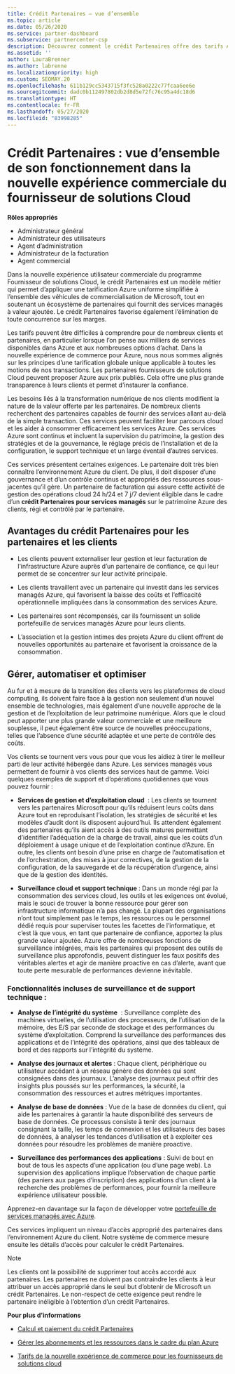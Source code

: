 ```yaml
---
title: Crédit Partenaires – vue d’ensemble
ms.topic: article
ms.date: 05/26/2020
ms.service: partner-dashboard
ms.subservice: partnercenter-csp
description: Découvrez comment le crédit Partenaires offre des tarifs Azure uniformes simplifiés, fournit des services managés à valeur ajoutée et permet d’éliminer la concurrence sur les marges.
ms.assetid: ''
author: LauraBrenner
ms.author: labrenne
ms.localizationpriority: high
ms.custom: SEOMAY.20
ms.openlocfilehash: 611b129cc5343715f3fc528a0222c77fcaa6ee6e
ms.sourcegitcommit: dadc0b112497802db2d8d5e72fc76c95a4dc18d6
ms.translationtype: HT
ms.contentlocale: fr-FR
ms.lasthandoff: 05/27/2020
ms.locfileid: "83998285"
---
```

# <a name="partner-earned-credit---an-overview-of-how-it-works-in-the-new-commerce-experience-in-csp"></a>Crédit Partenaires : vue d’ensemble de son fonctionnement dans la nouvelle expérience commerciale du fournisseur de solutions Cloud

**Rôles appropriés**

- Administrateur général
- Administrateur des utilisateurs
- Agent d’administration
- Administrateur de la facturation
- Agent commercial

Dans la nouvelle expérience utilisateur commerciale du programme Fournisseur de solutions Cloud, le crédit Partenaires est un modèle métier qui permet d’appliquer une tarification Azure uniforme simplifiée à l’ensemble des véhicules de commercialisation de Microsoft, tout en soutenant un écosystème de partenaires qui fournit des services managés à valeur ajoutée. Le crédit Partenaires favorise également l’élimination de toute concurrence sur les marges.

Les tarifs peuvent être difficiles à comprendre pour de nombreux clients et partenaires, en particulier lorsque l’on pense aux milliers de services disponibles dans Azure et aux nombreuses options d’achat. Dans la nouvelle expérience de commerce pour Azure, nous nous sommes alignés sur les principes d’une tarification globale unique applicable à toutes les motions de nos transactions. Les partenaires fournisseurs de solutions Cloud peuvent proposer Azure aux prix publiés. Cela offre une plus grande transparence à leurs clients et permet d’instaurer la confiance.

Les besoins liés à la transformation numérique de nos clients modifient la nature de la valeur offerte par les partenaires. De nombreux clients recherchent des partenaires capables de fournir des services allant au-delà de la simple transaction. Ces services peuvent faciliter leur parcours cloud et les aider à consommer efficacement les services Azure. Ces services Azure sont continus et incluent la supervision du patrimoine, la gestion des stratégies et de la gouvernance, le réglage précis de l’installation et de la configuration, le support technique et un large éventail d’autres services. 

Ces services présentent certaines exigences. Le partenaire doit très bien connaître l’environnement Azure du client. De plus, il doit disposer d’une gouvernance et d’un contrôle continus et appropriés des ressources sous-jacentes qu’il gère. Un partenaire de facturation qui assure cette activité de gestion des opérations cloud 24 h/24 et 7 j/7 devient éligible dans le cadre d’un **crédit Partenaires pour services managés** sur le patrimoine Azure des clients, régi et contrôlé par le partenaire.


## <a name="benefits-of-the-partner-earned-credit-for-partners-and-customers"></a>Avantages du crédit Partenaires pour les partenaires et les clients

- Les clients peuvent externaliser leur gestion et leur facturation de l’infrastructure Azure auprès d’un partenaire de confiance, ce qui leur permet de se concentrer sur leur activité principale.

- Les clients travaillent avec un partenaire qui investit dans les services managés Azure, qui favorisent la baisse des coûts et l’efficacité opérationnelle impliquées dans la consommation des services Azure.

- Les partenaires sont récompensés, car ils fournissent un solide portefeuille de services managés Azure pour leurs clients.  

- L’association et la gestion intimes des projets Azure du client offrent de nouvelles opportunités au partenaire et favorisent la croissance de la consommation. 

## <a name="manage-automate-and-optimize"></a>Gérer, automatiser et optimiser

Au fur et à mesure de la transition des clients vers les plateformes de cloud computing, ils doivent faire face à la gestion non seulement d’un nouvel ensemble de technologies, mais également d’une nouvelle approche de la gestion et de l’exploitation de leur patrimoine numérique. Alors que le cloud peut apporter une plus grande valeur commerciale et une meilleure souplesse, il peut également être source de nouvelles préoccupations, telles que l’absence d’une sécurité adaptée et une perte de contrôle des coûts. 

Vos clients se tournent vers vous pour que vous les aidiez à tirer le meilleur parti de leur activité hébergée dans Azure. Les services managés vous permettent de fournir à vos clients des services haut de gamme. Voici quelques exemples de support et d’opérations quotidiennes que vous pouvez fournir :

- **Services de gestion et d’exploitation cloud**  : Les clients se tournent vers les partenaires Microsoft pour qu’ils réduisent leurs coûts dans Azure tout en reproduisant l’isolation, les stratégies de sécurité et les modèles d’audit dont ils disposent aujourd’hui. Ils attendent également des partenaires qu’ils aient accès à des outils matures permettant d’identifier l’adéquation de la charge de travail, ainsi que les coûts d’un déploiement à usage unique et de l’exploitation continue d’Azure. En outre, les clients ont besoin d’une prise en charge de l’automatisation et de l’orchestration, des mises à jour correctives, de la gestion de la configuration, de la sauvegarde et de la récupération d’urgence, ainsi que de la gestion des identités. 

- **Surveillance cloud et support technique** : Dans un monde régi par la consommation des services cloud, les outils et les exigences ont évolué, mais le souci de trouver la bonne ressource pour gérer son infrastructure informatique n’a pas changé. La plupart des organisations n’ont tout simplement pas le temps, les ressources ou le personnel dédié requis pour superviser toutes les facettes de l’informatique, et c’est là que vous, en tant que partenaire de confiance, apportez la plus grande valeur ajoutée. Azure offre de nombreuses fonctions de surveillance intégrées, mais les partenaires qui proposent des outils de surveillance plus approfondis, peuvent distinguer les faux positifs des véritables alertes et agir de manière proactive en cas d’alerte, avant que toute perte mesurable de performances devienne inévitable. 


### <a name="included-in-monitoring-and-technical-support"></a>Fonctionnalités incluses de surveillance et de support technique :

- **Analyse de l’intégrité du système**  : Surveillance complète des machines virtuelles, de l’utilisation des processeurs, de l’utilisation de la mémoire, des E/S par seconde de stockage et des performances du système d’exploitation. Comprend la surveillance des performances des applications et de l’intégrité des opérations, ainsi que des tableaux de bord et des rapports sur l’intégrité du système.

- **Analyse des journaux et alertes** : Chaque client, périphérique ou utilisateur accédant à un réseau génère des données qui sont consignées dans des journaux. L’analyse des journaux peut offrir des insights plus poussés sur les performances, la sécurité, la consommation des ressources et autres métriques importantes.

- **Analyse de base de données** : Vue de la base de données du client, qui aide les partenaires à garantir la haute disponibilité des serveurs de base de données. Ce processus consiste à tenir des journaux consignant la taille, les temps de connexion et les utilisateurs des bases de données, à analyser les tendances d’utilisation et à exploiter ces données pour résoudre les problèmes de manière proactive.

- **Surveillance des performances des applications** : Suivi de bout en bout de tous les aspects d’une application (ou d’une page web). La supervision des applications implique l’observation de chaque partie (des paniers aux pages d’inscription) des applications d’un client à la recherche des problèmes de performances, pour fournir la meilleure expérience utilisateur possible.

Apprenez-en davantage sur la façon de développer votre [portefeuille de services managés avec Azure](https://partner.microsoft.com/campaigns/cloud-playbooks-thank-you).

Ces services impliquent un niveau d’accès approprié des partenaires dans l’environnement Azure du client. Notre système de commerce mesure ensuite les détails d’accès pour calculer le crédit Partenaires.  

>[!Note]
>Les clients ont la possibilité de supprimer tout accès accordé aux partenaires. Les partenaires ne doivent pas contraindre les clients à leur attribuer un accès approprié dans le seul but d’obtenir de Microsoft un crédit Partenaires. Le non-respect de cette exigence peut rendre le partenaire inéligible à l’obtention d’un crédit Partenaires.

**Pour plus d’informations**

- [Calcul et paiement du crédit Partenaires](partner-earned-credit-explanation.md)

- [Gérer les abonnements et les ressources dans le cadre du plan Azure](azure-plan-manage.md)

- [Tarifs de la nouvelle expérience de commerce pour les fournisseurs de solutions cloud](azure-plan-price-list.md)

